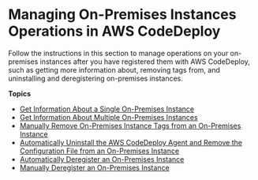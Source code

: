 # Managing On\-Premises Instances Operations in AWS CodeDeploy<a name="on-premises-instances-operations"></a>

Follow the instructions in this section to manage operations on your on\-premises instances after you have registered them with AWS CodeDeploy, such as getting more information about, removing tags from, and uninstalling and deregistering on\-premises instances\.

**Topics**
+ [Get Information About a Single On\-Premises Instance](on-premises-instances-operations-view-details-single.md)
+ [Get Information About Multiple On\-Premises Instances](on-premises-instances-operations-view-details-multiple.md)
+ [Manually Remove On\-Premises Instance Tags from an On\-Premises Instance](on-premises-instances-operations-remove-tags.md)
+ [Automatically Uninstall the AWS CodeDeploy Agent and Remove the Configuration File from an On\-Premises Instance](on-premises-instances-operations-uninstall-agent.md)
+ [Automatically Deregister an On\-Premises Instance](on-premises-instances-operations-deregister-automatically.md)
+ [Manually Deregister an On\-Premises Instance](on-premises-instances-operations-deregister-manually.md)